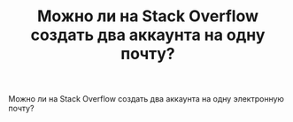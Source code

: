 ﻿---
title: "Можно ли на Stack Overflow создать два аккаунта на одну почту?"
se.owner.user_id: 
se.owner.display_name: "user468799"
se.owner.link: ""
se.link: "https://ru.meta.stackoverflow.com/questions/11806/%d0%9c%d0%be%d0%b6%d0%bd%d0%be-%d0%bb%d0%b8-%d0%bd%d0%b0-stack-overflow-%d1%81%d0%be%d0%b7%d0%b4%d0%b0%d1%82%d1%8c-%d0%b4%d0%b2%d0%b0-%d0%b0%d0%ba%d0%ba%d0%b0%d1%83%d0%bd%d1%82%d0%b0-%d0%bd%d0%b0-%d0%be%d0%b4%d0%bd%d1%83-%d0%bf%d0%be%d1%87%d1%82%d1%83"
se.question_id: 11806
se.post_type: question
---
<p>Можно ли на Stack Overflow создать два аккаунта на одну электронную почту?</p>
